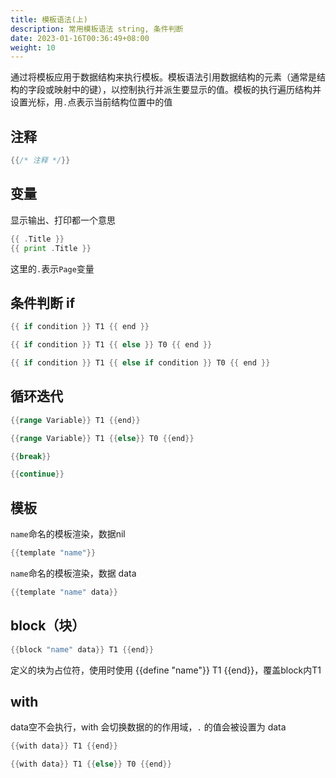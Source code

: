 ```yaml
---
title: 模板语法(上)
description: 常用模板语法 string, 条件判断
date: 2023-01-16T00:36:49+08:00
weight: 10
---
```


通过将模板应用于数据结构来执行模板。模板语法引用数据结构的元素（通常是结构的字段或映射中的键），以控制执行并派生要显示的值。模板的执行遍历结构并设置光标，用`.`点表示当前结构位置中的值

## 注释

```go
{{/* 注释 */}}
```

## 变量

显示输出、打印都一个意思

```go
{{ .Title }}
{{ print .Title }}
```

这里的`.`表示`Page`变量

## 条件判断 if

```go
{{ if condition }} T1 {{ end }}

{{ if condition }} T1 {{ else }} T0 {{ end }}

{{ if condition }} T1 {{ else if condition }} T0 {{ end }}
```

## 循环迭代

```go
{{range Variable}} T1 {{end}}

{{range Variable}} T1 {{else}} T0 {{end}}

{{break}}

{{continue}}

```

## 模板

`name`命名的模板渲染，数据nil

```go
{{template "name"}}
```

`name`命名的模板渲染，数据 data

```go
{{template "name" data}}
```

## block（块）

```go
{{block "name" data}} T1 {{end}}
```

定义的块为占位符，使用时使用 {{define "name"}} T1 {{end}}，覆盖block内T1

## with

data空不会执行，with 会切换数据的的作用域，`.` 的值会被设置为 data

```go
{{with data}} T1 {{end}}

{{with data}} T1 {{else}} T0 {{end}}
```
